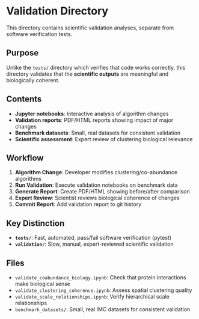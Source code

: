 # Validation Directory

This directory contains scientific validation analyses, separate from software verification tests.

## Purpose

Unlike the `tests/` directory which verifies that code works correctly, this directory validates that the **scientific outputs** are meaningful and biologically coherent.

## Contents

- **Jupyter notebooks**: Interactive analysis of algorithm changes
- **Validation reports**: PDF/HTML reports showing impact of major changes
- **Benchmark datasets**: Small, real datasets for consistent validation
- **Scientific assessment**: Expert review of clustering biological relevance

## Workflow

1. **Algorithm Change**: Developer modifies clustering/co-abundance algorithms
2. **Run Validation**: Execute validation notebooks on benchmark data
3. **Generate Report**: Create PDF/HTML showing before/after comparison
4. **Expert Review**: Scientist reviews biological coherence of changes
5. **Commit Report**: Add validation report to git history

## Key Distinction

- **`tests/`**: Fast, automated, pass/fail software verification (pytest)
- **`validation/`**: Slow, manual, expert-reviewed scientific validation

## Files

- `validate_coabundance_biology.ipynb`: Check that protein interactions make biological sense
- `validate_clustering_coherence.ipynb`: Assess spatial clustering quality
- `validate_scale_relationships.ipynb`: Verify hierarchical scale relationships
- `benchmark_datasets/`: Small, real IMC datasets for consistent validation